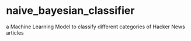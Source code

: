 # naive_bayesian_classifier
a Machine Learning Model to classify different categories of Hacker News articles
